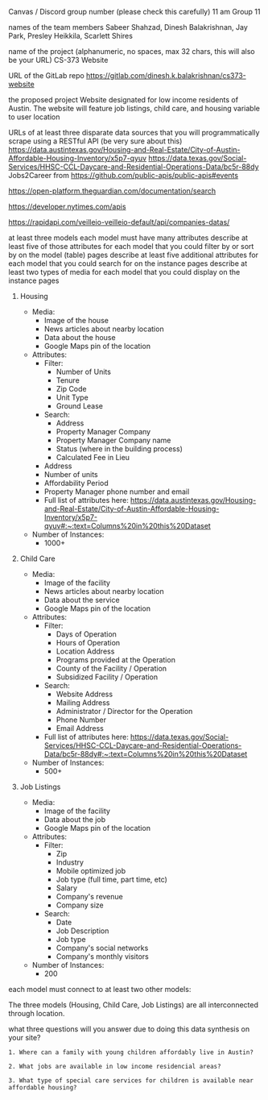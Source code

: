 Canvas / Discord group number (please check this carefully)
11 am Group 11

names of the team members
Sabeer Shahzad, Dinesh Balakrishnan, Jay Park, Presley Heikkila, Scarlett Shires

name of the project (alphanumeric, no spaces, max 32 chars, this will also be your URL)
CS-373 Website

URL of the GitLab repo
https://gitlab.com/dinesh.k.balakrishnan/cs373-website

the proposed project
Website designated for low income residents of Austin. The website will feature job listings, child care, and housing variable to user location

URLs of at least three disparate data sources that you will programmatically scrape using a RESTful API (be very sure about this)
https://data.austintexas.gov/Housing-and-Real-Estate/City-of-Austin-Affordable-Housing-Inventory/x5p7-qyuv
https://data.texas.gov/Social-Services/HHSC-CCL-Daycare-and-Residential-Operations-Data/bc5r-88dy
Jobs2Career from https://github.com/public-apis/public-apis#events

https://open-platform.theguardian.com/documentation/search

https://developer.nytimes.com/apis

https://rapidapi.com/veilleio-veilleio-default/api/companies-datas/

at least three models
each model must have many attributes
describe at least five of those attributes for each model that you could filter by or sort by on the model (table) pages
describe at least five additional attributes for each model that you could search for on the instance pages
describe at least two types of media for each model that you could display on the instance pages

1. Housing

   - Media:
     - Image of the house
     - News articles about nearby location
     - Data about the house
     - Google Maps pin of the location
   - Attributes:
     - Filter:
       - Number of Units
       - Tenure
       - Zip Code
       - Unit Type
       - Ground Lease
     - Search:
       - Address
       - Property Manager Company
       - Property Manager Company name
       - Status (where in the building process)
       - Calculated Fee in Lieu
     - Address
     - Number of units
     - Affordability Period
     - Property Manager phone number and email
     - Full list of attributes here: https://data.austintexas.gov/Housing-and-Real-Estate/City-of-Austin-Affordable-Housing-Inventory/x5p7-qyuv#:~:text=Columns%20in%20this%20Dataset
   - Number of Instances:
     - 1000+

2. Child Care

   - Media:
     - Image of the facility
     - News articles about nearby location
     - Data about the service
     - Google Maps pin of the location
   - Attributes:
     - Filter:
       - Days of Operation
       - Hours of Operation
       - Location Address
       - Programs provided at the Operation
       - County of the Facility / Operation
       - Subsidized Facility / Operation
     - Search:
       - Website Address
       - Mailing Address
       - Administrator / Director for the Operation
       - Phone Number
       - Email Address
     - Full list of attributes here: https://data.texas.gov/Social-Services/HHSC-CCL-Daycare-and-Residential-Operations-Data/bc5r-88dy#:~:text=Columns%20in%20this%20Dataset
   - Number of Instances:
     - 500+

3. Job Listings
   - Media:
     - Image of the facility
     - Data about the job
     - Google Maps pin of the location
   - Attributes:
     - Filter:
       - Zip
       - Industry
       - Mobile optimized job
       - Job type (full time, part time, etc)
       - Salary
       - Company's revenue
       - Company size
     - Search:
       - Date
       - Job Description
       - Job type
       - Company's social networks
       - Company's monthly visitors
   - Number of Instances:
     - 200

each model must connect to at least two other models:

The three models (Housing, Child Care, Job Listings) are all interconnected through location.

what three questions will you answer due to doing this data synthesis on your site?

    1. Where can a family with young children affordably live in Austin?

    2. What jobs are available in low income residencial areas?

    3. What type of special care services for children is available near affordable housing?

